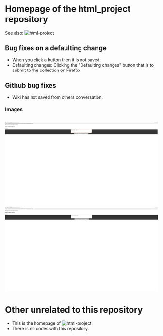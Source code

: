 # Homepage of the html_project repository
See also: ![html-project](https://github.com/zixuan75/html_project)
## Bug fixes on a defaulting change
 - When you click a button then it is not saved.
 - Defaulting changes: Clicking the "Defaulting changes" button that is to submit to the collection on Firefox.
## Github bug fixes
 - Wiki has not saved from others conversation.
### Images
![Screenshot 1](post.png)
![Screenshot 2](foulder.png)
---
# Other unrelated to this repository
 - This is the homepage of ![html-project](https://github.com/zixuan75/html_project).
 - There is no codes with this repository.

